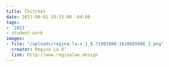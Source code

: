 ```yaml
---
title: Chitchat
date: 2021-06-01 10:33:00 -04:00
tags:
- '2021'
- student-work
images:
- file: "/uploads/regina-la-o_1_0.71981000-1620685986_2.png"
  creator: Regina La O'
  link: http://www.reginalao.design
---
```


